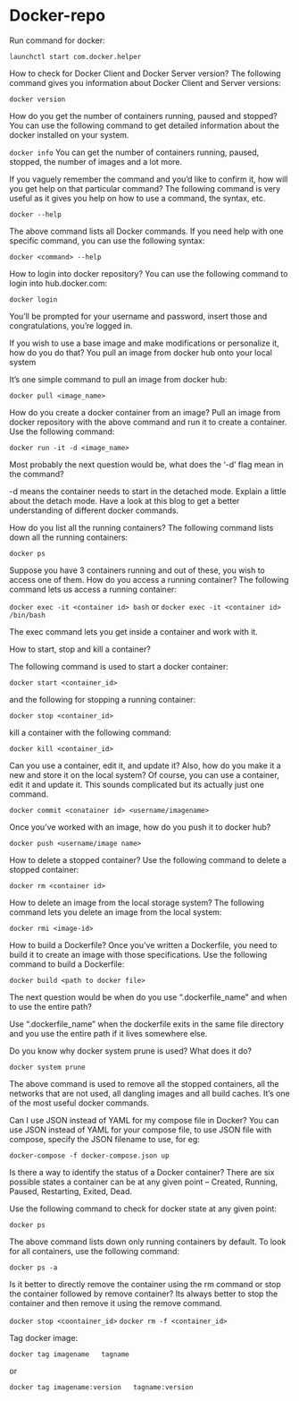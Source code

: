 # Docker-repo
Run command for docker:

```
launchctl start com.docker.helper
```
How to check for Docker Client and Docker Server version?
The following command gives you information about Docker Client and Server versions:

`docker version`

How do you get the number of containers running, paused and stopped?
You can use the following command to get detailed information about the docker installed on your system.

`docker info`
You can get the number of containers running, paused, stopped, the number of images and a lot more.

If you vaguely remember the command and you’d like to confirm it, how will you get help on that particular command?
The following command is very useful as it gives you help on how to use a command, the syntax, etc.

`docker --help`

The above command lists all Docker commands. If you need help with one specific command, you can use the following syntax:

`docker <command> --help`

How to login into docker repository?
You can use the following command to login into hub.docker.com:

`docker login`

You’ll be prompted for your username and password, insert those and congratulations, you’re logged in.

If you wish to use a base image and make modifications or personalize it, how do you do that?
You pull an image from docker hub onto your local system

It’s one simple command to pull an image from docker hub:

`docker pull <image_name>`

How do you create a docker container from an image?
Pull an image from docker repository with the above command and run it to create a container. Use the following command:

`docker run -it -d <image_name>`

Most probably the next question would be, what does the ‘-d’ flag mean in the command?

-d means the container needs to start in the detached mode. Explain a little about the detach mode. Have a look at this blog to get a better understanding of different docker commands.

How do you list all the running containers?
The following command lists down all the running containers:

`docker ps`

Suppose you have 3 containers running and out of these, you wish to access one of them. How do you access a running container?
The following command lets us access a running container:

`docker exec -it <container id> bash`
or 
`docker exec -it <container id> /bin/bash`

The exec command lets you get inside a container and work with it.

How to start, stop and kill a container?

The following command is used to start a docker container:

`docker start <container_id>`

and the following for stopping a running container:

`docker stop <container_id>`

kill a container with the following command:

`docker kill <container_id>`

Can you use a container, edit it, and update it? Also, how do you make it a new and store it on the local system?
Of course, you can use a container, edit it and update it. This sounds complicated but its actually just one command.

`docker commit <conatainer id> <username/imagename>`

Once you’ve worked with an image, how do you push it to docker hub?

`docker push <username/image name>`

How to delete a stopped container?
Use the following command to delete a stopped container:

`docker rm <container id>`

How to delete an image from the local storage system?
The following command lets you delete an image from the local system:

`docker rmi <image-id>`

How to build a Dockerfile?
Once you’ve written a Dockerfile, you need to build it to create an image with those specifications. Use the following command to build a Dockerfile:

`docker build <path to docker file>`

The next question would be when do you use “.dockerfile_name” and when to use the entire path?

Use “.dockerfile_name” when the dockerfile exits in the same file directory and you use the entire path if it lives somewhere else.

Do you know why docker system prune is used? What does it do?

`docker system prune`

The above command is used to remove all the stopped containers, all the networks that are not used, all dangling images and all build caches. It’s one of the most useful docker commands.


Can I use JSON instead of YAML for my compose file in Docker?
You can use JSON instead of YAML for your compose file, to use JSON file with compose, specify the JSON filename to use, for eg:

`docker-compose -f docker-compose.json up`

Is there a way to identify the status of a Docker container?
There are six possible states a container can be at any given point – Created, Running, Paused, Restarting, Exited, Dead.

Use the following command to check for docker state at any given point:

`docker ps`

The above command lists down only running containers by default. To look for all containers, use the following command:

`docker ps -a`


Is it better to directly remove the container using the rm command or stop the container followed by remove container?
Its always better to stop the container and then remove it using the remove command.

`docker stop <coontainer_id>`
`docker rm -f <container_id>`

Tag docker image:
```
docker tag imagename   tagname
```
or 
```
docker tag imagename:version   tagname:version
```


